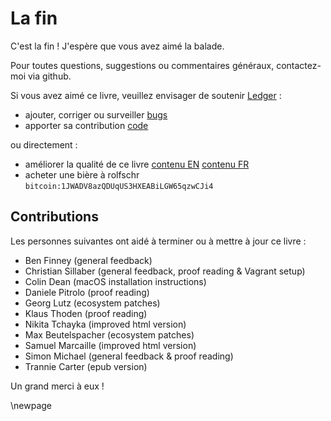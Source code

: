 
# La fin #

C'est la fin !
J'espère que vous avez aimé la balade.

Pour toutes questions, suggestions ou commentaires généraux, contactez-moi via github.

Si vous avez aimé ce livre, veuillez envisager de soutenir [Ledger](http://ledger-cli.org/contribute.html) :

* ajouter, corriger ou surveiller [bugs](http://bugs.ledger-cli.org)
* apporter sa contribution [code](https://github.com/ledger)

ou directement :

* améliorer la qualité de ce livre [contenu EN](https://github.com/rolfschr/GSWL-book) [contenu FR](https://github.com/deild/GSWL-book)
* acheter une bière à rolfschr  ``bitcoin:1JWADV8azQDUqUS3HXEABiLGW65qzwCJi4``

## Contributions ##

Les personnes suivantes ont aidé à terminer ou à mettre à jour ce livre :

* Ben Finney (general feedback)
* Christian Sillaber (general feedback, proof reading & Vagrant setup)
* Colin Dean (macOS installation instructions)
* Daniele Pitrolo (proof reading)
* Georg Lutz (ecosystem patches)
* Klaus Thoden (proof reading)
* Nikita Tchayka (improved html version)
* Max Beutelspacher (ecosystem patches)
* Samuel Marcaille (improved html version)
* Simon Michael (general feedback & proof reading)
* Trannie Carter (epub version)

Un grand merci à eux !

\newpage

